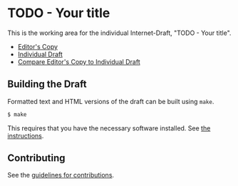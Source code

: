 # TODO - Your title

This is the working area for the individual Internet-Draft, "TODO - Your title".

* [Editor's Copy](https://grittygrease.github.io/draft-sullivan-tls-opaque/#go.draft-sullivan-tls-opaque.html)
* [Individual Draft](https://tools.ietf.org/html/draft-sullivan-tls-opaque)
* [Compare Editor's Copy to Individual Draft](https://grittygrease.github.io/draft-sullivan-tls-opaque/#go.draft-sullivan-tls-opaque.diff)

## Building the Draft

Formatted text and HTML versions of the draft can be built using `make`.

```sh
$ make
```

This requires that you have the necessary software installed.  See
[the instructions](https://github.com/martinthomson/i-d-template/blob/master/doc/SETUP.md).


## Contributing

See the
[guidelines for contributions](https://github.com/grittygrease/draft-sullivan-tls-opaque/blob/master/CONTRIBUTING.md).
